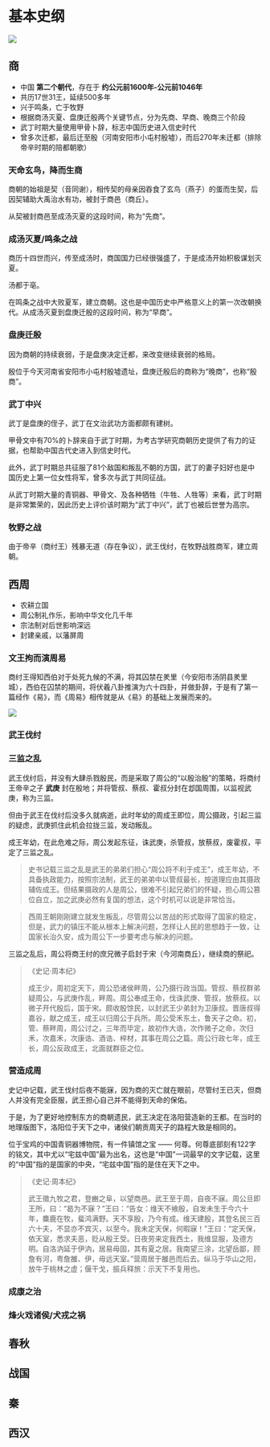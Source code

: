 # 基本史纲

![](https://xpzheng-book.oss-cn-shenzhen.aliyuncs.com/history/%E4%B8%AD%E5%9B%BD%E6%96%87%E6%98%8E%E6%97%B6%E7%A9%BA%E8%A7%82.jpg)


## 商


- 中国 **第二个朝代**，存在于 **约公元前1600年-公元前1046年**
- 共历17世31王，延续500多年
- 兴于鸣条，亡于牧野
- 根据商汤灭夏、盘庚迁殷两个关键节点，分为先商、早商、晚商三个阶段
- 武丁时期大量使用甲骨卜辞，标志中国历史进入信史时代
- 曾多次迁都，最后迁至殷（河南安阳市小屯村殷墟），而后270年未迁都（排除帝辛时期的陪都朝歌）


### 天命玄鸟，降而生商

商朝的始祖是契（音同谢），相传契的母亲因吞食了玄鸟（燕子）的蛋而生契，后因契辅助大禹治水有功，被封于商邑（商丘）。

从契被封商邑至成汤灭夏的这段时间，称为“先商”。


### 成汤灭夏/鸣条之战

商历十四世而兴，传至成汤时，商国国力已经很强盛了，于是成汤开始积极谋划灭夏。

汤都于亳。

在鸣条之战中大败夏军，建立商朝。这也是中国历史中严格意义上的第一次改朝换代。从成汤灭夏到盘庚迁殷的这段时间，称为“早商”。



### 盘庚迁殷

因为商朝的持续衰弱，于是盘庚决定迁都，来改变继续衰弱的格局。

殷位于今天河南省安阳市小屯村殷墟遗址，盘庚迁殷后的商称为“晚商”，也称“殷商”。


### 武丁中兴

武丁是盘庚的侄子，武丁在文治武功方面都颇有建树。

甲骨文中有70%的卜辞来自于武丁时期，为考古学研究商朝历史提供了有力的证据，也帮助中国古代史进入到信史时代。

此外，武丁时期总共征服了81个敌国和叛乱不朝的方国，武丁的妻子妇好也是中国历史上第一位女性将军，曾多次与武丁共同征战。

从武丁时期大量的青铜器、甲骨文、及各种牺牲（牛牲、人牲等）来看，武丁时期是非常繁荣的，因此历史上评价该时期为“武丁中兴”，武丁也被后世誉为高宗。

### 牧野之战

由于帝辛（商纣王）残暴无道（存在争议），武王伐纣，在牧野战胜商军，建立周朝。


## 西周

- 农耕立国
- 周公制礼作乐，影响中华文化几千年
- 宗法制对后世影响深远
- 封建亲戚，以藩屏周

### 文王拘而演周易

商纣王得知西伯对于处死九候的不满，将其囚禁在羑里（今安阳市汤阴县羑里城），西伯在囚禁的期间，将伏羲八卦推演为六十四卦，并做卦辞，于是有了第一篇经作《易》，而《周易》相传就是从《易》的基础上发展而来的。

![](https://xpzheng-book.oss-cn-shenzhen.aliyuncs.com/history/e97155096e1dc45d6d0554ff4700132a.jpg)

### 武王伐纣

### 三监之乱

武王伐纣后，并没有大肆杀戮殷民，而是采取了周公的“以殷治殷”的策略，将商纣王帝辛之子 **武庚** 封在殷地；并将管叔、蔡叔、霍叔分封在邶国周围，以监视武庚，称为三监。

但由于武王在伐纣后没多久就病逝，此时年幼的周成王即位，周公摄政，引起三监的疑虑，武庚抓住此机会拉拢三监，发动叛乱。

成王年幼，在此危难之际，周公发起东征，诛武庚，杀管叔，放蔡叔，废霍叔，平定了三监之乱。

> 史书记载三监之乱是武王的弟弟们担心“周公将不利于成王”，成王年幼，不具备执政能力，按照宗法制，武王的弟弟中以管叔最长，按道理应由其摄政辅佐成王。但结果摄政的人是周公，很难不引起兄弟们的怀疑，担心周公篡位自立，加之武庚必然有复国的想法，这个时机可以说是非常恰当。

> 西周王朝刚刚建立就发生叛乱，尽管周公以苦战的形式取得了国家的稳定，但是，武力的镇压不能从根本上解决问题，怎样让人民的思想趋于一致，让国家长治久安，成为周公下一步要考虑与解决的问题。

三监之乱后，周公将商王纣的庶兄微子启封于宋（今河南商丘），继续商的祭祀。

> 《史记·周本纪》
>
> 成王少，周初定天下，周公恐诸侯畔周，公乃摄行政当国。管叔、蔡叔群弟疑周公，与武庚作乱，畔周。周公奉成王命，伐诛武庚、管叔，放蔡叔。以微子开代殷后，国于宋。颇收殷馀民，以封武王少弟封为卫康叔。晋唐叔得嘉谷，献之成王，成王以归周公于兵所。周公受禾东土，鲁天子之命。初，管、蔡畔周，周公讨之，三年而毕定，故初作大诰，次作微子之命，次归禾，次嘉禾，次康诰、酒诰、梓材，其事在周公之篇。周公行政七年，成王长，周公反政成王，北面就群臣之位。

### 营造成周

史记中记载，武王伐纣后夜不能寐，因为商的灭亡就在眼前，尽管纣王已灭，但商人并没有完全臣服，武王担心自己并不能得到天命的保佑。

于是，为了更好地控制东方的商朝遗民，武王决定在洛阳营造新的王都。在当时的地理版图下，洛阳位于天下之中，诸侯们朝贡周天子的路程大致是相同的。

位于宝鸡的中国青铜器博物院，有一件镇馆之宝 —— 何尊。何尊底部刻有122字的铭文，其中尤以“宅兹中国”最为出名，这也是“中国”一词最早的文字记载，这里的“中国”指的是国家的中央，“宅兹中国”指的是住在天下之中。


> 《史记·周本纪》
>
> 武王徵九牧之君，登豳之阜，以望商邑。武王至于周，自夜不寐。周公旦即王所，曰：“曷为不寐？”王曰：“告女：维天不飨殷，自发未生于今六十年，麋鹿在牧，蜚鸿满野。天不享殷，乃今有成。维天建殷，其登名民三百六十夫，不显亦不宾灭，以至今。我未定天保，何暇寐！”王曰：“定天保，依天室，悉求夫恶，贬从殷王受。日夜劳来定我西土，我维显服，及德方明。自洛汭延于伊汭，居易毋固，其有夏之居。我南望三涂，北望岳鄙，顾詹有河，粤詹雒、伊，毋远天室。”营周居于雒邑而后去。纵马于华山之阳，放牛于桃林之虚；偃干戈，振兵释旅：示天下不复用也。


### 成康之治

### 烽火戏诸侯/犬戎之祸

## 春秋

## 战国

## 秦

## 西汉



